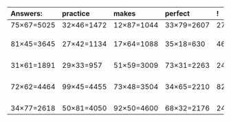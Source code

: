 | Answers: | practice | makes | perfect | ! |
| :--- | :--- | :--- | :--- | :--- |
| 75×67=5025 | 32×46=1472 | 12×87=1044 | 33×79=2607 | 27×18=486 | 
|   |   |   |   |   | 
|   |   |   |   |   | 
|   |   |   |   |   | 
| 81×45=3645 | 27×42=1134 | 17×64=1088 | 35×18=630 | 46×77=3542 | 
|   |   |   |   |   | 
|   |   |   |   |   | 
|   |   |   |   |   | 
|   |   |   |   |   | 
| 31×61=1891 | 29×33=957 | 51×59=3009 | 73×31=2263 | 24×52=1248 | 
|   |   |   |   |   | 
|   |   |   |   |   | 
|   |   |   |   |   | 
|   |   |   |   |   | 
| 72×62=4464 | 99×45=4455 | 73×48=3504 | 34×65=2210 | 82×18=1476 | 
|   |   |   |   |   | 
|   |   |   |   |   | 
|   |   |   |   |   | 
|   |   |   |   |   | 
| 34×77=2618 | 50×81=4050 | 92×50=4600 | 68×32=2176 | 24×14=336 | 
